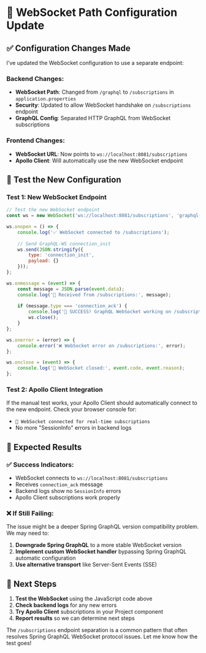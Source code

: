 # 🔧 WebSocket Path Configuration Update

## ✅ Configuration Changes Made

I've updated the WebSocket configuration to use a separate endpoint:

### Backend Changes:
- **WebSocket Path**: Changed from `/graphql` to `/subscriptions` in `application.properties`
- **Security**: Updated to allow WebSocket handshake on `/subscriptions` endpoint
- **GraphQL Config**: Separated HTTP GraphQL from WebSocket subscriptions

### Frontend Changes:
- **WebSocket URL**: Now points to `ws://localhost:8081/subscriptions`
- **Apollo Client**: Will automatically use the new WebSocket endpoint

## 🧪 Test the New Configuration

### Test 1: New WebSocket Endpoint
```javascript
// Test the new WebSocket endpoint
const ws = new WebSocket('ws://localhost:8081/subscriptions', 'graphql-ws');

ws.onopen = () => {
    console.log('✅ WebSocket connected to /subscriptions');
    
    // Send GraphQL-WS connection_init
    ws.send(JSON.stringify({
        type: 'connection_init',
        payload: {}
    }));
};

ws.onmessage = (event) => {
    const message = JSON.parse(event.data);
    console.log('📨 Received from /subscriptions:', message);
    
    if (message.type === 'connection_ack') {
        console.log('🎉 SUCCESS! GraphQL WebSocket working on /subscriptions');
        ws.close();
    }
};

ws.onerror = (error) => {
    console.error('❌ WebSocket error on /subscriptions:', error);
};

ws.onclose = (event) => {
    console.log('🔌 WebSocket closed:', event.code, event.reason);
};
```

### Test 2: Apollo Client Integration
If the manual test works, your Apollo Client should automatically connect to the new endpoint. Check your browser console for:

- `🔗 WebSocket connected for real-time subscriptions` 
- No more "SessionInfo" errors in backend logs

## 🎯 Expected Results

### ✅ Success Indicators:
- WebSocket connects to `ws://localhost:8081/subscriptions`
- Receives `connection_ack` message
- Backend logs show no `SessionInfo` errors
- Apollo Client subscriptions work properly

### ❌ If Still Failing:
The issue might be a deeper Spring GraphQL version compatibility problem. We may need to:

1. **Downgrade Spring GraphQL** to a more stable WebSocket version
2. **Implement custom WebSocket handler** bypassing Spring GraphQL automatic configuration
3. **Use alternative transport** like Server-Sent Events (SSE)

## 🔄 Next Steps

1. **Test the WebSocket** using the JavaScript code above
2. **Check backend logs** for any new errors
3. **Try Apollo Client** subscriptions in your Project component
4. **Report results** so we can determine next steps

The `/subscriptions` endpoint separation is a common pattern that often resolves Spring GraphQL WebSocket protocol issues. Let me know how the test goes!